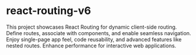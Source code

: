 # react-routing-v6
This project showcases React Routing for dynamic client-side routing. Define routes, associate with components, and enable seamless navigation. Enjoy single-page app feel, code reusability, and advanced features like nested routes. Enhance performance for interactive web applications.
